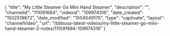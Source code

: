 {
    "title": "My Little Steamer Go Mini Hand Steamer",
    "description": "",
    "channelid": "111091684",
    "videoid": "109974316",
    "date_created": "1502519872",
    "date_modified": "1504049175",
    "type": "captivate",
    "layout": "channelVideo",
    "url": "\/bbbusa-latest-videos\/my-little-steamer-go-mini-hand-steamer-2-notes\/111091684-109974316"
}